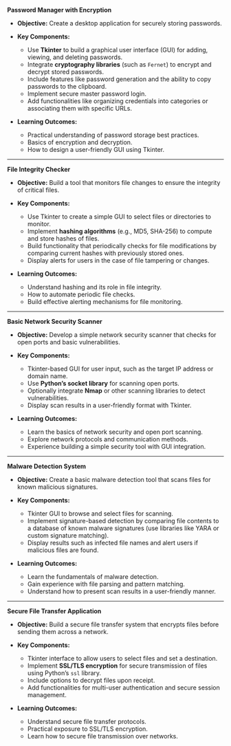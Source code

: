 
 **Password Manager with Encryption**
- **Objective:** Create a desktop application for securely storing passwords.
- **Key Components:**
  - Use **Tkinter** to build a graphical user interface (GUI) for adding, viewing, and deleting passwords.
  - Integrate **cryptography libraries** (such as `Fernet`) to encrypt and decrypt stored passwords.
  - Include features like password generation and the ability to copy passwords to the clipboard.
  - Implement secure master password login.
  - Add functionalities like organizing credentials into categories or associating them with specific URLs.

- **Learning Outcomes:**
  - Practical understanding of password storage best practices.
  - Basics of encryption and decryption.
  - How to design a user-friendly GUI using Tkinter.

---

**File Integrity Checker**
- **Objective:** Build a tool that monitors file changes to ensure the integrity of critical files.
- **Key Components:**
  - Use Tkinter to create a simple GUI to select files or directories to monitor.
  - Implement **hashing algorithms** (e.g., MD5, SHA-256) to compute and store hashes of files.
  - Build functionality that periodically checks for file modifications by comparing current hashes with previously stored ones.
  - Display alerts for users in the case of file tampering or changes.
  
- **Learning Outcomes:**
  - Understand hashing and its role in file integrity.
  - How to automate periodic file checks.
  - Build effective alerting mechanisms for file monitoring.

---

**Basic Network Security Scanner**
- **Objective:** Develop a simple network security scanner that checks for open ports and basic vulnerabilities.
- **Key Components:**
  - Tkinter-based GUI for user input, such as the target IP address or domain name.
  - Use **Python’s socket library** for scanning open ports.
  - Optionally integrate **Nmap** or other scanning libraries to detect vulnerabilities.
  - Display scan results in a user-friendly format with Tkinter.
  
- **Learning Outcomes:**
  - Learn the basics of network security and open port scanning.
  - Explore network protocols and communication methods.
  - Experience building a simple security tool with GUI integration.

---

**Malware Detection System**
- **Objective:** Create a basic malware detection tool that scans files for known malicious signatures.
- **Key Components:**
  - Tkinter GUI to browse and select files for scanning.
  - Implement signature-based detection by comparing file contents to a database of known malware signatures (use libraries like YARA or custom signature matching).
  - Display results such as infected file names and alert users if malicious files are found.
  
- **Learning Outcomes:**
  - Learn the fundamentals of malware detection.
  - Gain experience with file parsing and pattern matching.
  - Understand how to present scan results in a user-friendly manner.

---

**Secure File Transfer Application**
- **Objective:** Build a secure file transfer system that encrypts files before sending them across a network.
- **Key Components:**
  - Tkinter interface to allow users to select files and set a destination.
  - Implement **SSL/TLS encryption** for secure transmission of files using Python’s `ssl` library.
  - Include options to decrypt files upon receipt.
  - Add functionalities for multi-user authentication and secure session management.

- **Learning Outcomes:**
  - Understand secure file transfer protocols.
  - Practical exposure to SSL/TLS encryption.
  - Learn how to secure file transmission over networks.
